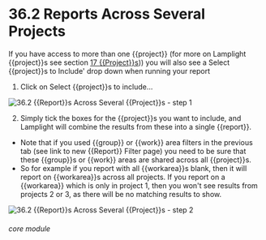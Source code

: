 # 36.2 Reports Across Several Projects

If you have access to more than one {{project}} (for more on Lamplight {{project}}s see section [17 {{Project}}s](/help/index/p/17))) you will also see a Select {{project}}s to Include&#039; drop down when running your report

1. Click on Select {{project}}s to include…

![36.2 {{Report}}s Across Several {{Project}}s - step 1](36.2_Reports_Across_Several_Projects_im_1.png)

2. Simply tick the boxes for the {{project}}s you want to include, and Lamplight will combine the results from these into a single {{report}}.
- Note that if you used {{group}} or {{work}} area filters in the previous tab (see link to new {{Report}} Filter page) you need to be sure that these {{group}}s or {{work}} areas are shared across all {{project}}s.
- So for example if you report with all {{workarea}}s blank, then it will report on {{workarea}}s across all projects. If you report on a {{workarea}} which is only in project 1, then you won't see results from projects 2 or 3, as there will be no matching results to show.

![36.2 {{Report}}s Across Several {{Project}}s - step 2](36.2_Reports_Across_Several_Projects_im_2.png)


###### core module
